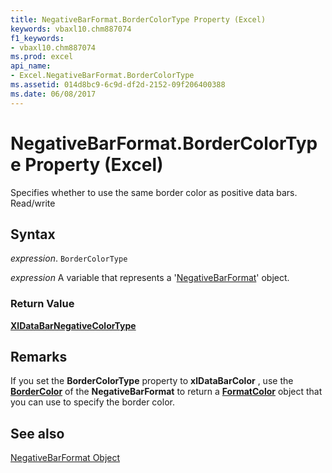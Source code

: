 ```yaml
---
title: NegativeBarFormat.BorderColorType Property (Excel)
keywords: vbaxl10.chm887074
f1_keywords:
- vbaxl10.chm887074
ms.prod: excel
api_name:
- Excel.NegativeBarFormat.BorderColorType
ms.assetid: 014d8bc9-6c9d-df2d-2152-09f206400388
ms.date: 06/08/2017
---
```



# NegativeBarFormat.BorderColorType Property (Excel)

 Specifies whether to use the same border color as positive data bars. Read/write


## Syntax

 _expression_. `BorderColorType`

 _expression_ A variable that represents a '[NegativeBarFormat](Excel.NegativeBarFormat.md)' object.


### Return Value

 **[XlDataBarNegativeColorType](Excel.XlDataBarNegativeColorType.md)**


## Remarks

If you set the  **BorderColorType** property to **xlDataBarColor** , use the **[BorderColor](Excel.NegativeBarFormat.BorderColor.md)** of the **NegativeBarFormat** to return a **[FormatColor](Excel.FormatColor.md)** object that you can use to specify the border color.


## See also


[NegativeBarFormat Object](Excel.NegativeBarFormat.md)

